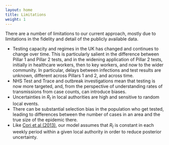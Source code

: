 ```yaml
---
layout: home
title: Limitations
weight: 1
---
```


There are a number of limitations to our current approach, mostly due to limitations in the fidelity and detail of the publicly available data.
*   Testing capacity and regimes in the UK has changed and continues to change over time. This is particularly salient in the difference between Pillar 1 and Pillar 2 tests, and in the widening application of Pillar 2 tests, initially in healthcare workers, then to key workers, and now to the wider community. In particular, delays between infections and test results are unknown, different across Pillars 1 and 2, and across time.
*   NHS Test and Trace and outbreak investigations mean that testing is now more targeted, and, from the perspective of understanding rates of transmissions from case counts, can introduce biases.
*   Uncertainties in $R_t$ in local authorities are high and sensitive to random local events.
*   There can be substantial selection bias in the population who get tested, leading to differences between the number of cases in an area and the true size of the epidemic there. 
*   Like [Cori et al (2013)](https://doi.org/10.1093/aje/kwt133), our model assumes that $R_t$ is constant in each weekly period within a given local authority in order to reduce posterior uncertainty.

